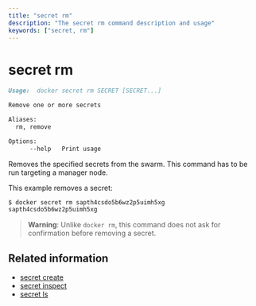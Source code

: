 ```yaml
---
title: "secret rm"
description: "The secret rm command description and usage"
keywords: ["secret, rm"]
---
```


<!-- This file is maintained within the docker/docker Github
     repository at https://github.com/docker/docker/. Make all
     pull requests against that repo. If you see this file in
     another repository, consider it read-only there, as it will
     periodically be overwritten by the definitive file. Pull
     requests which include edits to this file in other repositories
     will be rejected.
-->

# secret rm

```Markdown
Usage:	docker secret rm SECRET [SECRET...]

Remove one or more secrets

Aliases:
  rm, remove

Options:
      --help   Print usage
```

Removes the specified secrets from the swarm. This command has to be run
targeting a manager node.

This example removes a secret:

```bash
$ docker secret rm sapth4csdo5b6wz2p5uimh5xg
sapth4csdo5b6wz2p5uimh5xg
```

> **Warning**: Unlike `docker rm`, this command does not ask for confirmation
> before removing a secret.


## Related information

* [secret create](secret_create.md)
* [secret inspect](secret_inspect.md)
* [secret ls](secret_ls.md)
